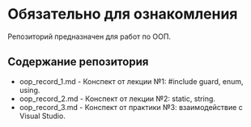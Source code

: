 # **Обязательно для ознакомления**
Репозиторий предназначен для работ по ООП.<br>
## Содержание репозитория
- oop_record_1.md - Конспект от лекции №1: #include guard, enum, using.
- oop_record_2.md - Конспект от лекции №2: static, string.
- oop_record_3.md - Конспект от практики №3: взаимодействие с Visual Studio.
